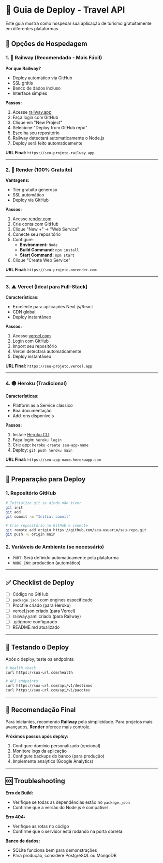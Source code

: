 # 🚀 Guia de Deploy - Travel API

Este guia mostra como hospedar sua aplicação de turismo gratuitamente em diferentes plataformas.

## 📌 Opções de Hospedagem

### 1. 🚂 Railway (Recomendado - Mais Fácil)

**Por que Railway?**
- Deploy automático via GitHub
- SSL grátis
- Banco de dados incluso
- Interface simples

**Passos:**
1. Acesse [railway.app](https://railway.app)
2. Faça login com GitHub
3. Clique em "New Project"
4. Selecione "Deploy from GitHub repo"
5. Escolha seu repositório
6. Railway detectará automaticamente o Node.js
7. Deploy será feito automaticamente

**URL Final:** `https://seu-projeto.railway.app`

---

### 2. 🎨 Render (100% Gratuito)

**Vantagens:**
- Tier gratuito generoso
- SSL automático
- Deploy via GitHub

**Passos:**
1. Acesse [render.com](https://render.com)
2. Crie conta com GitHub
3. Clique "New +" → "Web Service"
4. Conecte seu repositório
5. Configure:
   - **Environment:** `Node`
   - **Build Command:** `npm install`
   - **Start Command:** `npm start`
6. Clique "Create Web Service"

**URL Final:** `https://seu-projeto.onrender.com`

---

### 3. ▲ Vercel (Ideal para Full-Stack)

**Características:**
- Excelente para aplicações Next.js/React
- CDN global
- Deploy instantâneo

**Passos:**
1. Acesse [vercel.com](https://vercel.com)
2. Login com GitHub
3. Import seu repositório
4. Vercel detectará automaticamente
5. Deploy instantâneo

**URL Final:** `https://seu-projeto.vercel.app`

---

### 4. 🟣 Heroku (Tradicional)

**Características:**
- Platform as a Service clássico
- Boa documentação
- Add-ons disponíveis

**Passos:**
1. Instale [Heroku CLI](https://devcenter.heroku.com/articles/heroku-cli)
2. Faça login: `heroku login`
3. Crie app: `heroku create seu-app-name`
4. Deploy: `git push heroku main`

**URL Final:** `https://seu-app-name.herokuapp.com`

---

## 🔧 Preparação para Deploy

### 1. Repositório GitHub
```bash
# Initialize git se ainda não tiver
git init
git add .
git commit -m "Initial commit"

# Crie repositório no GitHub e conecte
git remote add origin https://github.com/seu-usuario/seu-repo.git
git push -u origin main
```

### 2. Variáveis de Ambiente (se necessário)
- `PORT`: Será definido automaticamente pela plataforma
- `NODE_ENV`: production (automático)

---

## ✅ Checklist de Deploy

- [ ] Código no GitHub
- [ ] `package.json` com engines especificado
- [ ] Procfile criado (para Heroku)
- [ ] vercel.json criado (para Vercel)
- [ ] railway.yaml criado (para Railway)
- [ ] .gitignore configurado
- [ ] README.md atualizado

---

## 🧪 Testando o Deploy

Após o deploy, teste os endpoints:

```bash
# Health check
curl https://sua-url.com/health

# API endpoints
curl https://sua-url.com/api/v1/destinos
curl https://sua-url.com/api/v1/pacotes
```

---

## 🎯 Recomendação Final

Para iniciantes, recomendo **Railway** pela simplicidade. Para projetos mais avançados, **Render** oferece mais controle.

**Próximos passos após deploy:**
1. Configure domínio personalizado (opcional)
2. Monitore logs da aplicação
3. Configure backups do banco (para produção)
4. Implemente analytics (Google Analytics)

---

## 🆘 Troubleshooting

**Erro de Build:**
- Verifique se todas as dependências estão no `package.json`
- Confirme que a versão do Node.js é compatível

**Erro 404:**
- Verifique as rotas no código
- Confirme que o servidor está rodando na porta correta

**Banco de dados:**
- SQLite funciona bem para demonstrações
- Para produção, considere PostgreSQL ou MongoDB

